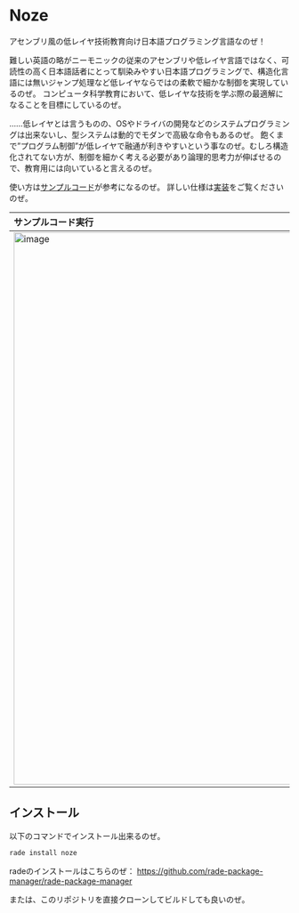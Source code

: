 # Noze

アセンブリ風の低レイヤ技術教育向け日本語プログラミング言語なのぜ！

難しい英語の略がニーモニックの従来のアセンブリや低レイヤ言語ではなく、可読性の高く日本語話者にとって馴染みやすい日本語プログラミングで、構造化言語には無いジャンプ処理など低レイヤならではの柔軟で細かな制御を実現しているのぜ。
コンピュータ科学教育において、低レイヤな技術を学ぶ際の最適解になることを目標にしているのぜ。

……低レイヤとは言うものの、OSやドライバの開発などのシステムプログラミングは出来ないし、型システムは動的でモダンで高級な命令もあるのぜ。
飽くまで”プログラム制御”が低レイヤで融通が利きやすいという事なのぜ。むしろ構造化されてない方が、制御を細かく考える必要があり論理的思考力が伸ばせるので、教育用には向いていると言えるのぜ。

使い方は[サンプルコード](./example.nz)が参考になるのぜ。
詳しい仕様は[実装](./src/main.rs)をご覧くださいのぜ。

|サンプルコード実行|
|:-|
|<img width="993" alt="image" src="https://github.com/user-attachments/assets/b4b68ef5-8a32-4cb1-b01a-e93c761c6d26">|

## インストール

以下のコマンドでインストール出来るのぜ。
```sh
rade install noze
```

radeのインストールはこちらのぜ：
https://github.com/rade-package-manager/rade-package-manager

または、このリポジトリを直接クローンしてビルドしても良いのぜ。
